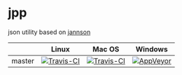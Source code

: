 # jpp

json utility based on [jannson](https://github.com/akheron/jansson)

|         | Linux  | Mac OS | Windows |
| ------- | ------ | ------ | ------- |
| master  | [![Travis-CI](https://travis-ci.org/irov/jpp.svg?branch=master)](https://travis-ci.org/irov/jpp) | [![Travis-CI](https://travis-ci.org/irov/jpp.svg?branch=master)](https://travis-ci.org/irov/jpp) | [![AppVeyor](https://ci.appveyor.com/api/projects/status/y67cx4ucoon2law5?svg=true)](https://ci.appveyor.com/project/irov/jpp) |
